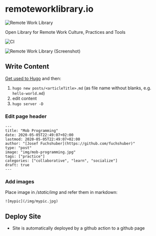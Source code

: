 # remoteworklibrary.io

![Remote Work Library](https://github.com/adersberger/remoteworklibrary.io/blob/master/static/logo.png "Remote Work Library")

Open Library for Remote Work Culture, Practices and Tools

![CI](https://github.com/remoteworklibrary/remoteworklibrary.io/workflows/CI/badge.svg)

![Remote Work Library (Screenshot)](https://github.com/adersberger/remoteworklibrary.io/blob/master/screenshot.png "Remote Work Library (Screenshot)")

## Write Content
[Get used to Hugo](https://gohugo.io/getting-started/quick-start) and then:
 1) `hugo new posts/<articleTitle>.md` (as file name without blanks, e.g. `hello-world.md`)
 2) edit content
 3) `hugo server -D`

### Edit page header

```
---
title: "Mob Programming"
date: 2020-05-05T22:49:07+02:00
lastmod: 2020-05-05T22:49:07+02:00
author: "[Josef Fuchshuber](https://github.com/fuchshuber)"
type: "post"
image: "img/mob-programming.jpg"
tags: ["practice"]
categories: ["collaborative", "learn", "socialize"]
draft: true
---
```

### Add images
Place image in _/static/img_ and refer them in markdown:
```
![mypic](/img/mypic.jpg)
```

## Deploy Site
 * Site is automatically deployed by a github action to a github page
